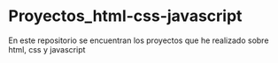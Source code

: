 # Proyectos_html-css-javascript
En este repositorio se encuentran los proyectos que he realizado sobre html, css y javascript
